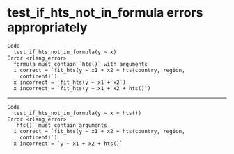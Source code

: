 # test_if_hts_not_in_formula errors appropriately

    Code
      test_if_hts_not_in_formula(y ~ x)
    Error <rlang_error>
      formula must contain `hts()` with arguments
      i correct = `fit_hts(y ~ x1 + x2 + hts(country, region,
        continent)`)
      x incorrect = `fit_hts(y ~ x1 + x2`)
      x incorrect = `fit_hts(y ~ x1 + x2 + hts()`)

---

    Code
      test_if_hts_not_in_formula(y ~ x + hts())
    Error <rlang_error>
      `hts()` must contain arguments
      i correct = `fit_hts(y ~ x1 + x2 + hts(country, region,
        continent)`)
      x incorrect = `y ~ x1 + x2 + hts()`

